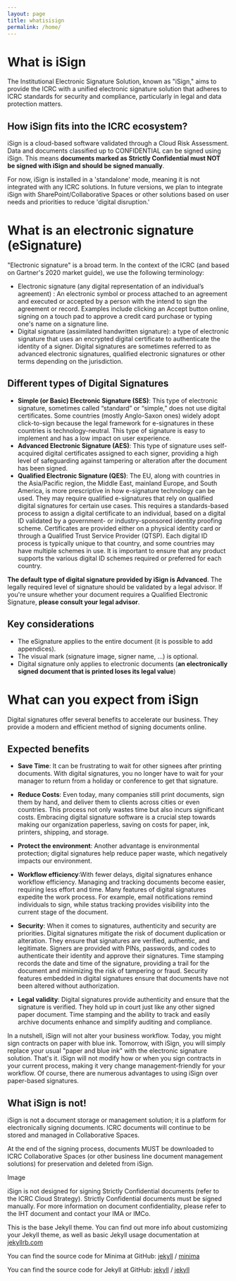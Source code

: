 ```yaml
---
layout: page
title: whatisisign
permalink: /home/
---
```


# What is iSign

The Institutional Electronic Signature Solution, known as "iSign," aims to provide the ICRC with a unified electronic signature solution that adheres to ICRC standards for security and compliance, particularly in legal and data protection matters.

## How iSign fits into the ICRC ecosystem?

iSign is a cloud-based software validated through a Cloud Risk Assessment. Data and documents classified up to CONFIDENTIAL can be signed using iSign. This means **documents marked as Strictly Confidential must NOT be signed with iSign and should be signed manually**.

For now, iSign is installed in a 'standalone' mode, meaning it is not integrated with any ICRC solutions. In future versions, we plan to integrate iSign with SharePoint/Collaborative Spaces or other solutions based on user needs and priorities to reduce 'digital disruption.'

# What is an electronic signature (eSignature)

"Electronic signature" is a broad term. In the context of the ICRC (and based on Gartner's 2020 market guide), we use the following terminology:

- Electronic signature (any digital representation of an individual’s agreement) : An electronic symbol or process attached to an agreement and executed or accepted by a person with the intend to sign the agreement or record. Examples include clicking an Accept button online, signing on a touch pad to approve a credit card purchase or typing one's name on a signature line.
- Digital signature (assimilated handwritten signature): a type of electronic signature that uses an encrypted digital certificate to authenticate the identity of a signer. Digital signatures are sometimes referred to as advanced electronic signatures, qualified electronic signatures or other terms depending on the jurisdiction.

## Different types of Digital Signatures

- **Simple (or Basic) Electronic Signature (SES)**: This type of electronic signature, sometimes called “standard” or “simple,” does not use digital certificates. Some countries (mostly Anglo-Saxon ones) widely adopt click-to-sign because the legal framework for e-signatures in these countries is technology-neutral. This type of signature is easy to implement and has a low impact on user experience.
- **Advanced Electronic Signature (AES)**: This type of signature uses self-acquired digital certificates assigned to each signer, providing a high level of safeguarding against tampering or alteration after the document has been signed.
- **Qualified Electronic Signature (QES)**: The EU, along with countries in the Asia/Pacific region, the Middle East, mainland Europe, and South America, is more prescriptive in how e-signature technology can be used. They may require qualified e-signatures that rely on qualified digital signatures for certain use cases. This requires a standards-based process to assign a digital certificate to an individual, based on a digital ID validated by a government- or industry-sponsored identity proofing scheme. Certificates are provided either on a physical identity card or through a Qualified Trust Service Provider (QTSP). Each digital ID process is typically unique to that country, and some countries may have multiple schemes in use. It is important to ensure that any product supports the various digital ID schemes required or preferred for each country.

**The default type of digital signature provided by iSign is Advanced**. The legally required level of signature should be validated by a legal advisor. If you're unsure whether your document requires a Qualified Electronic Signature, **please consult your legal advisor**.

## Key considerations
- The eSignature applies to the entire document (it is possible to add appendices).
- The visual mark (signature image, signer name, ...) is optional.
- Digital signature only applies to electronic documents (**an electronically signed document that is printed loses its legal value**)

# What can you expect from iSign

Digital signatures offer several benefits to accelerate our business. They provide a modern and efficient method of signing documents online.

## Expected benefits

- **Save Time**: It can be frustrating to wait for other signees after printing documents. With digital signatures, you no longer have to wait for your manager to return from a holiday or conference to get that signature.

- **Reduce Costs**: Even today, many companies still print documents, sign them by hand, and deliver them to clients across cities or even countries. This process not only wastes time but also incurs significant costs. Embracing digital signature software is a crucial step towards making our organization paperless, saving on costs for paper, ink, printers, shipping, and storage.

- **Protect the environment**: Another advantage is environmental protection; digital signatures help reduce paper waste, which negatively impacts our environment.

- **Workflow efficiency**:With fewer delays, digital signatures enhance workflow efficiency. Managing and tracking documents become easier, requiring less effort and time. Many features of digital signatures expedite the work process. For example, email notifications remind individuals to sign, while status tracking provides visibility into the current stage of the document.


- **Security**: When it comes to signatures, authenticity and security are priorities. Digital signatures mitigate the risk of document duplication or alteration. They ensure that signatures are verified, authentic, and legitimate. Signers are provided with PINs, passwords, and codes to authenticate their identity and approve their signatures. Time stamping records the date and time of the signature, providing a trail for the document and minimizing the risk of tampering or fraud. Security features embedded in digital signatures ensure that documents have not been altered without authorization.

- **Legal validity**: Digital signatures provide authenticity and ensure that the signature is verified. They hold up in court just like any other signed paper document. Time stamping and the ability to track and easily archive documents enhance and simplify auditing and compliance.

In a nutshell, iSign will not alter your business workflow. Today, you might sign contracts on paper with blue ink. Tomorrow, with iSign, you will simply replace your usual "paper and blue ink" with the electronic signature solution. That's it. iSign will not modify how or when you sign contracts in your current process, making it very change management-friendly for your workflow. Of course, there are numerous advantages to using iSign over paper-based signatures.

## What iSign is not!

iSign is not a document storage or management solution; it is a platform for electronically signing documents. ICRC documents will continue to be stored and managed in Collaborative Spaces.

At the end of the signing process, documents MUST be downloaded to ICRC Collaborative Spaces (or other business line document management solutions) for preservation and deleted from iSign.

Image

iSign is not designed for signing Strictly Confidential documents (refer to the ICRC Cloud Strategy). Strictly Confidential documents must be signed manually. For more information on document confidentiality, please refer to the IHT document and contact your IMA or IMCo.





This is the base Jekyll theme. You can find out more info about customizing your Jekyll theme, as well as basic Jekyll usage documentation at [jekyllrb.com](https://jekyllrb.com/)

You can find the source code for Minima at GitHub:
[jekyll][jekyll-organization] /
[minima](https://github.com/jekyll/minima)

You can find the source code for Jekyll at GitHub:
[jekyll][jekyll-organization] /
[jekyll](https://github.com/jekyll/jekyll)


[jekyll-organization]: https://github.com/jekyll